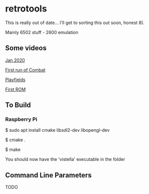 # retrotools

This is really out of date... I'll get to sorting this out soon, honest 8). 

Mainly 6502 stuff - 2600 emulation

## Some videos

[Jan 2020](https://www.youtube.com/watch?v=ZFyCltxY-v0)

[First run of Combat](https://www.youtube.com/watch?v=vHxzVI3zZks)

[Playfields](https://www.youtube.com/watch?v=vk6umVQUwZQ)

[First ROM](https://www.youtube.com/watch?v=yhQVkIKHjTM)

## To Build

### Raspberry Pi

$ sudo apt install cmake libsdl2-dev libopengl-dev

$ cmake .

$ make

You should now have the 'vistella' executable in the folder

## Command Line Parameters

TODO
